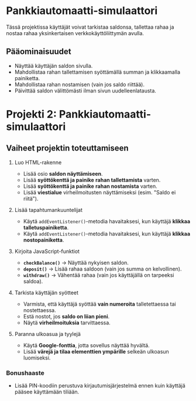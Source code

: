 # Pankkiautomaatti-simulaattori

Tässä projektissa käyttäjät voivat tarkistaa saldonsa, tallettaa rahaa ja nostaa rahaa yksinkertaisen verkkokäyttöliittymän avulla.

## Pääominaisuudet

- Näyttää käyttäjän saldon sivulla.
- Mahdollistaa rahan tallettamisen syöttämällä summan ja klikkaamalla painiketta.
- Mahdollistaa rahan nostamisen (vain jos saldo riittää).
- Päivittää saldon välittömästi ilman sivun uudelleenlatausta.

# **Projekti 2: Pankkiautomaatti-simulaattori**

## Vaiheet projektin toteuttamiseen

1. Luo HTML-rakenne

   - Lisää osio **saldon näyttämiseen**.
   - Lisää **syöttökenttä ja painike** **rahan tallettamista** varten.
   - Lisää **syöttökenttä ja painike** **rahan nostamista** varten.
   - Lisää **viestialue** virheilmoitusten näyttämiseksi (esim. "Saldo ei riitä").

2. Lisää tapahtumankuuntelijat

   - Käytä `addEventListener()`-metodia havaitaksesi, kun käyttäjä **klikkaa talletuspainiketta**.
   - Käytä `addEventListener()`-metodia havaitaksesi, kun käyttäjä **klikkaa nostopainiketta**.

3. Kirjoita JavaScript-funktiot

   - **`checkBalance()`** → Näyttää nykyisen saldon.
   - **`deposit()`** → Lisää rahaa saldoon (vain jos summa on kelvollinen).
   - **`withdraw()`** → Vähentää rahaa (vain jos käyttäjällä on tarpeeksi saldoa).

4. Tarkista käyttäjän syötteet

   - Varmista, että käyttäjä syöttää **vain numeroita** talletettaessa tai nostettaessa.
   - Estä nostot, jos **saldo on liian pieni**.
   - Näytä **virheilmoituksia** tarvittaessa.

5. Paranna ulkoasua ja tyylejä
   - Käytä **Google-fonttia**, jotta sovellus näyttää hyvältä.
   - Lisää **värejä ja tilaa elementtien ympärille** selkeän ulkoasun luomiseksi.

### Bonushaaste

- Lisää PIN-koodiin perustuva kirjautumisjärjestelmä ennen kuin käyttäjä pääsee käyttämään tiliään.
